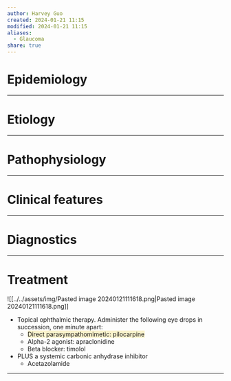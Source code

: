 ```yaml
---
author: Harvey Guo
created: 2024-01-21 11:15
modified: 2024-01-21 11:15
aliases:
  - Glaucoma
share: true
---
```


# Epidemiology


---
# Etiology


---
# Pathophysiology


---
# Clinical features


---
# Diagnostics


---
# Treatment
![[../../assets/img/Pasted image 20240121111618.png|Pasted image 20240121111618.png]]
- Topical ophthalmic therapy. Administer the following eye drops in succession, one minute apart: 
	- <span style="background:rgba(240, 200, 0, 0.2)">Direct parasympathomimetic: pilocarpine </span>
	- Alpha-2 agonist: apraclonidine
	- Beta blocker: timolol 
- PLUS a systemic carbonic anhydrase inhibitor
	- Acetazolamide 

---
